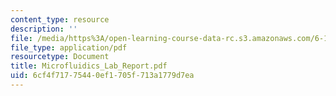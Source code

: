 ```yaml
---
content_type: resource
description: ''
file: /media/https%3A/open-learning-course-data-rc.s3.amazonaws.com/6-152j-micro-nano-processing-technology-fall-2005/6cf4f71775440ef1705f713a1779d7ea_Microfluidics_Lab_Report.pdf
file_type: application/pdf
resourcetype: Document
title: Microfluidics_Lab_Report.pdf
uid: 6cf4f717-7544-0ef1-705f-713a1779d7ea
---
```

